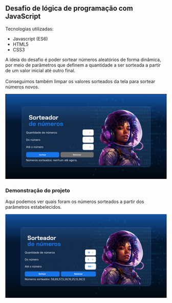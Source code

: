 ## Desafio de lógica de programação com JavaScript

Tecnologias utilizadas:

- Javascript (ES6)
- HTML5
- CSS3

A ideia do desafio é poder sortear números aleatórios de forma dinâmica, por meio de parâmetros que definem a quantidade a ser sorteada a partir de um valor inicial até outro final.<br>
<br>
Conseguimos também limpar os valores sorteados da tela para sortear números novos.

![ Preview do projeto estudando lógica de programação](/img/preview-sorteador.png)

### Demonstração do projeto

Aqui podemos ver quais foram os números sorteados a partir dos parâmetros estabelecidos.

![Preview do projeto estudando lógica de programação](img/preview-sorteador-2.png)
